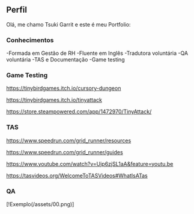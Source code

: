 ## Perfil

  Olá, me chamo Tsuki Garrit e este é meu Portfolio:

### Conhecimentos

  -Formada em Gestão de RH
  -Fluente em Inglês
  -Tradutora voluntária
  -QA voluntária
  -TAS e Documentação
  -Game testing

### Game Testing

  https://tinybirdgames.itch.io/cursory-dungeon

  https://tinybirdgames.itch.io/tinyattack

  https://store.steampowered.com/app/1472970/TinyAttack/

### TAS

  https://www.speedrun.com/grid_runner/resources 

  https://www.speedrun.com/grid_runner/guides 

  https://www.youtube.com/watch?v=Ujp6zjSL1aA&feature=youtu.be 

  https://tasvideos.org/WelcomeToTASVideos#WhatIsATas

### QA 

  [!Exemplo(/assets/00.png)]









